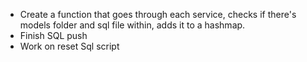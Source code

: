 - Create a function that goes through each service, checks if there's models folder and sql file within, adds it to a hashmap.
- Finish SQL push
- Work on reset Sql script